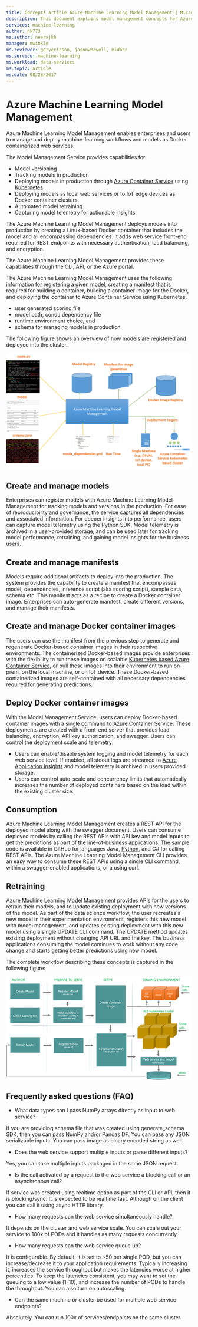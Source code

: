 ```yaml
---
title: Concepts article Azure Machine Learning Model Management | Microsoft Docs
description: This document explains model management concepts for Azure Machine Learning.
services: machine-learning
author: nk773
ms.author: neerajkh
manager: mwinkle
ms.reviewer: garyericson, jasonwhowell, mldocs
ms.service: machine-learning
ms.workload: data-services
ms.topic: article
ms.date: 08/28/2017
---
```

# Azure Machine Learning Model Management 

Azure Machine Learning Model Management enables enterprises and users to manage and deploy machine-learning workflows and models as Docker containerized web services. 


The Model Management Service provides capabilities for:
- Model versioning
- Tracking models in production
- Deploying models in production through [Azure Container Service](https://azure.microsoft.com/en-us/services/container-service/) using [Kubernetes](https://docs.microsoft.com/en-us/azure/container-service/kubernetes/container-service-kubernetes-walkthrough)
- Deploying models as local web services or to IoT edge devices as Docker container clusters
- Automated model retraining
- Capturing model telemetry for actionable insights. 
 

The Azure Machine Learning Model Management deploys models into production by creating a Linux-based Docker container that includes the model and all encompassing dependencies. It adds web service front-end required for REST endpoints with necessary authentication, load balancing, and encryption.  

The Azure Machine Learning Model Management provides these capabilities through the CLI, API, or the Azure portal. 

The Azure Machine Learning Model Management uses the following information for registering a given model, creating a manifest that is required for building a container, building a container image for the Docker, and deploying the container to Azure Container Service using Kubernetes.

 - user generated scoring file
 - model path, conda dependency file
 - runtime environment choice, and 
 - schema for managing models in production 
 
 The following figure shows an overview of how models are registered and deployed into the cluster. 

![](media/model-management-overview/modelmanagement.png)

## Create and manage models 
Enterprises can register models with Azure Machine Learning Model Management for tracking models and versions in the production.  For ease of reproducibility and governance, the service captures all dependencies and associated information. For deeper insights into performance, users can capture model telemetry using the Python SDK. Model telemetry is archived in a user-provided storage, and can be  used later for tracking model performance, retraining, and gaining model insights for the business users.

## Create and manage manifests 
Models require additional artifacts to deploy into the production. The system provides the capability to create a manifest that encompasses model, dependencies, inference script (aka scoring script), sample data, schema etc. This manifest acts as a recipe to create a Docker container image. Enterprises can auto-generate manifest, create different versions, and manage their manifests. 

## Create and manage Docker container images 
The users can use the manifest from the previous step to generate and regenerate Docker-based container images in their respective environments. The containerized Docker-based images provide enterprises with the flexibility to run these images on scalable [Kubernetes based Azure Container Service](https://docs.microsoft.com/azure/container-service/kubernetes/container-service-kubernetes-walkthrough), or pull these images into their environment to run on-prem, on the local machine, or on IoT device. These Docker-based containerized images are self-contained with all necessary dependencies required for generating predictions. 

## Deploy Docker container images 
With the Model Management Service, users can deploy Docker-based container images with a single command to Azure Container Service. These deployments are created with a front-end server that provides load balancing, encryption, API key authorization, and swagger. Users can control the deployment scale and telemetry: 
- Users can enable/disable system logging and model telemetry for each web service level. If enabled, all stdout logs are streamed to [Azure Application Insights](https://azure.microsoft.com/services/application-insights/) and model telemetry is archived in users provided storage. 
- Users can control auto-scale and concurrency limits that automatically increases the number of deployed containers based on the load within the existing cluster size. 

## Consumption 
Azure Machine Learning Model Management creates a REST API for the deployed model along with the swagger document. Users can consume deployed models by calling the REST APIs with API key and model inputs to get the predictions as part of the line-of-business applications. The sample code is available in GitHub for languages Java, [Python](https://github.com/CortanaAnalyticsGallery-Int/digit-recognition-cnn-tf/blob/master/client.py), and C# for calling REST APIs. The Azure Machine Learning Model Management CLI provides an easy way to consume these REST APIs using a single CLI command, within a swagger-enabled applications, or a using curl. 

## Retraining 
Azure Machine Learning Model Management provides APIs for the users to retrain their models, and to update existing deployment with new versions of the model. As part of the data science workflow, the user recreates a new model in their experimentation environment, registers this new model with model management, and updates  existing deployment  with this new model using a single UPDATE CLI command. The UPDATE method updates existing deployment without changing API URL and the key. The business applications consuming the model continues to work without any code change and starts getting better predictions using new model.

The complete workflow describing these concepts is captured in the following figure:

![](media/model-management-overview/modelmanagementworkflow.png)

## Frequently asked questions (FAQ) 
- What data types can I pass NumPy arrays directly as input to web service?

If you are providing schema file that was created using generate_schema SDK, then you can pass NumPy and/or Pandas DF. You can pass any JSON serializable inputs. You can pass image as binary encoded string as well.

- Does the web service support multiple inputs or parse different inputs? 

Yes, you can take multiple inputs packaged in the same JSON request.

- Is the call activated by a  request to the web service a blocking call or an asynchronous call?

If service was created using realtime option as part of the CLI or API, then it is blocking/sync. It is expected to be realtime fast. Although on the client you can call it using async HTTP library.

- How many requests can the web service simultaneously handle?

It depends on the cluster and web service scale. You can scale out your service to 100x of PODs and it handles as many requests concurrently. 

- How many requests can the web service queue up?

It is configurable. By default, it is set to ~50 per single POD, but you can increase/decrease it to your application requirements. Typically increasing it, increases the service throughput but makes the latencies worse at higher percentiles. To keep the latencies consistent, you may want to set the queuing to a low value (1-10), and increase the number of PODs to handle the throughput. You can also turn on autoscaling. 

- Can the same machine or cluster be used for multiple web service endpoints?

Absolutely. You can run 100x of services/endpoints on the same cluster. 


